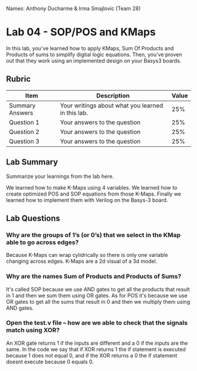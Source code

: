 Names: Anthony Ducharme & Irma Smajlovic (Team 28) 
# Lab 04 - SOP/POS and KMaps

In this lab, you’ve learned how to apply KMaps, Sum Of Products and Products of
sums to simplify digital logic equations. Then, you’ve proven out that they work
using an implemented design on your Basys3 boards.

## Rubric

| Item | Description | Value |
| ---- | ----------- | ----- |
| Summary Answers | Your writings about what you learned in this lab. | 25% |
| Question 1 | Your answers to the question | 25% |
| Question 2 | Your answers to the question | 25% |
| Question 3 | Your answers to the question | 25% |

## Lab Summary

Summarize your learnings from the lab here.

We learned how to make K-Maps using 4 variables. We learned how to create optimized POS and SOP equations from those K-Maps. Finally we learned how to implement them with Verilog on the Basys-3 board.

## Lab Questions

### Why are the groups of 1’s (or 0’s) that we select in the KMap able to go across edges?

Because K-Maps can wrap cylidrically so there is only one variable changing across edges. K-Maps are a 2d visual of a 3d model.

### Why are the names Sum of Products and Products of Sums?

It's called SOP because we use AND gates to get all the products that result in 1 and then we sum them using OR gates. As for POS it's because we use OR gates to get all the sums that result in 0 and then we multiply them using AND gates.

### Open the test.v file – how are we able to check that the signals match using XOR?

An XOR gate returns 1 if the inputs are different and a 0 if the inputs are the same. In the code we say that if XOR returns 1 the if statement is executed because 1 does not equal 0, and if the XOR returns a 0 the if statement doesnt execute because 0 equals 0.
